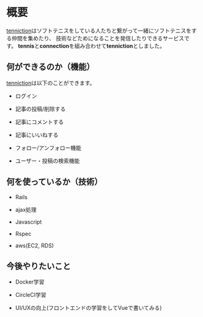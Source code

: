 # 概要
[tenniction](https://www.tenniction.work)はソフトテニスをしている人たちと繋がって一緒にソフトテニスをする仲間を集めたり、
技術などためになることを発信したりできるサービスです。
**tennis**と**connection**を組み合わせて**tenniction**としました。

## 何ができるのか（機能）
[tenniction](https://www.tenniction.work)は以下のことができます。

* ログイン

* 記事の投稿/削除する

* 記事にコメントする

* 記事にいいねする

* フォロー/アンフォロー機能

* ユーザー・投稿の検索機能

## 何を使っているか（技術）
* Rails

* ajax処理

* Javascript

* Rspec

* aws(EC2, RDS)

## 今後やりたいこと
* Docker学習

* CircleCI学習

* UI/UXの向上(フロントエンドの学習をしてVueで書いてみる)